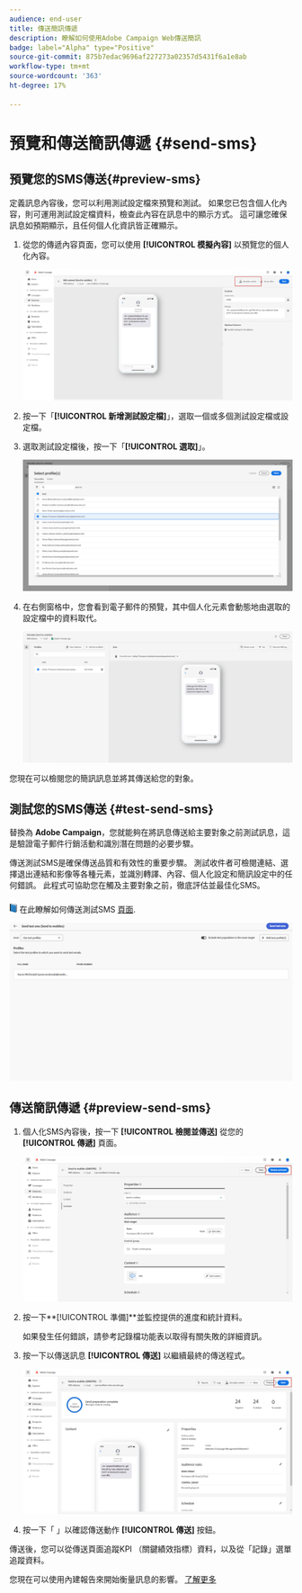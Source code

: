 ```yaml
---
audience: end-user
title: 傳送簡訊傳遞
description: 瞭解如何使用Adobe Campaign Web傳送簡訊
badge: label="Alpha" type="Positive"
source-git-commit: 875b7edac9696af227273a02357d5431f6a1e8ab
workflow-type: tm+mt
source-wordcount: '363'
ht-degree: 17%

---
```


# 預覽和傳送簡訊傳遞 {#send-sms}

## 預覽您的SMS傳送{#preview-sms}

定義訊息內容後，您可以利用測試設定檔來預覽和測試。 如果您已包含個人化內容，則可運用測試設定檔資料，檢查此內容在訊息中的顯示方式。 這可讓您確保訊息如預期顯示，且任何個人化資訊皆正確顯示。

1. 從您的傳遞內容頁面，您可以使用 **[!UICONTROL 模擬內容]** 以預覽您的個人化內容。

   ![](assets/sms_send_1.png)

1. 按一下「**[!UICONTROL 新增測試設定檔]**」，選取一個或多個測試設定檔或設定檔。

1. 選取測試設定檔後，按一下「**[!UICONTROL 選取]**」。

   ![](assets/sms_send_2.png)

1. 在右側窗格中，您會看到電子郵件的預覽，其中個人化元素會動態地由選取的設定檔中的資料取代。

   ![](assets/sms_send_3.png)

您現在可以檢閱您的簡訊訊息並將其傳送給您的對象。

## 測試您的SMS傳送 {#test-send-sms}

替換為 **Adobe Campaign**，您就能夠在將訊息傳送給主要對象之前測試訊息，這是驗證電子郵件行銷活動和識別潛在問題的必要步驟。

傳送測試SMS是確保傳送品質和有效性的重要步驟。 測試收件者可檢閱連結、選擇退出連結和影像等各種元素，並識別轉譯、內容、個人化設定和簡訊設定中的任何錯誤。 此程式可協助您在觸及主要對象之前，徹底評估並最佳化SMS。

![](../assets/do-not-localize/book.png) 在此瞭解如何傳送測試SMS [頁面](../preview-test/proofs.md).

![](assets/sms_send_6.png)

## 傳送簡訊傳遞 {#preview-send-sms}

1. 個人化SMS內容後，按一下 **[!UICONTROL 檢閱並傳送]** 從您的 **[!UICONTROL 傳遞]** 頁面。

   ![](assets/sms_send_4.png)

1. 按一下**[!UICONTROL 準備]**並監控提供的進度和統計資料。

   如果發生任何錯誤，請參考記錄檔功能表以取得有關失敗的詳細資訊。

1. 按一下以傳送訊息 **[!UICONTROL 傳送]** 以繼續最終的傳送程式。

   ![](assets/sms_send_5.png)

1. 按一下「 」以確認傳送動作 **[!UICONTROL 傳送]** 按鈕。

傳送後，您可以從傳送頁面追蹤KPI （關鍵績效指標）資料，以及從「記錄」選單追蹤資料。

您現在可以使用內建報告來開始衡量訊息的影響。 [了解更多](../reporting/sms-report.md)




